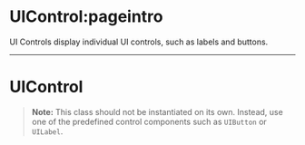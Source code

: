 # UIControl:pageintro
UI Controls display individual UI controls, such as labels and buttons.

---
# UIControl
> __Note:__ This class should not be instantiated on its own. Instead, use one of the predefined control components such as `UIButton` or `UILabel`.

